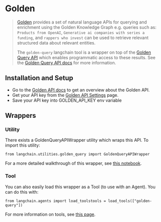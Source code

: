 Golden
======

> [Golden](https://golden.com) provides a set of natural language APIs for querying and enrichment using the Golden Knowledge Graph e.g. queries such as: `Products from OpenAI`, `Generative ai companies with series a funding`, and `rappers who invest` can be used to retrieve relevant structured data about relevant entities.
> 
> The `golden-query` langchain tool is a wrapper on top of the [Golden Query API](https://docs.golden.com/reference/query-api) which enables programmatic access to these results. See the [Golden Query API docs](https://docs.golden.com/reference/query-api) for more information.

Installation and Setup[​](#installation-and-setup "Direct link to Installation and Setup")
------------------------------------------------------------------------------------------

*   Go to the [Golden API docs](https://docs.golden.com/) to get an overview about the Golden API.
*   Get your API key from the [Golden API Settings](https://golden.com/settings/api) page.
*   Save your API key into GOLDEN\_API\_KEY env variable

Wrappers[​](#wrappers "Direct link to Wrappers")
------------------------------------------------

### Utility[​](#utility "Direct link to Utility")

There exists a GoldenQueryAPIWrapper utility which wraps this API. To import this utility:

    from langchain.utilities.golden_query import GoldenQueryAPIWrapper

For a more detailed walkthrough of this wrapper, see [this notebook](/docs/modules/agents/tools/integrations/golden_query.html).

### Tool[​](#tool "Direct link to Tool")

You can also easily load this wrapper as a Tool (to use with an Agent). You can do this with:

    from langchain.agents import load_toolstools = load_tools(["golden-query"])

For more information on tools, see [this page](/docs/modules/agents/tools/).